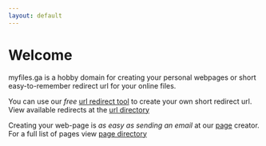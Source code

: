 ```yaml
---
layout: default
---
```


# Welcome

myfiles.ga is a hobby domain for creating your personal webpages or short easy-to-remember redirect url for your online files.

You can use our *free* [url redirect tool](https://r.myfiles.ga) to create your own short redirect url. View available redirects at the [url directory](https://r.myfiles.ga/all)

Creating your web-page is *as easy as sending an email* at our [page](https://p.myfiles.ga) creator. For a full list of pages view [page directory](https://myfiles.ga/pages)
